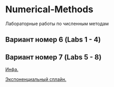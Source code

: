 # Numerical-Methods
Лабораторные работы по численным методам

## Вариант номер 6 (Labs 1 - 4)
## Вариант номер 7 (Labs 5 - 8)
[Инфа.](https://mainfo.ru/)

[Экспоненциальный сплайн.](http://quantlabs.net/academy/download/free_quant_instituitional_books_/[Computing,%20Spath]%20Exponential%20Spline%20Interpolation.pdf)

